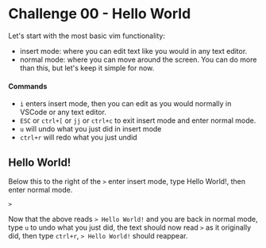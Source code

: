 # Challenge 00 - Hello World

Let's start with the most basic vim functionality: 
* insert mode: where you can edit text like you would in any text editor.
* normal mode: where you can move around the screen.  You can do more than this, but let's keep it simple for now.

#### Commands

* `i` enters insert mode, then you can edit as you would normally in VSCode or any text editor.
* `ESC` or `ctrl+[` or `jj` or `ctrl+c` to exit insert mode and enter normal mode.
* `u` will undo what you just did in insert mode
* `ctrl+r` will redo what you just undid

## Hello World!

Below this to the right of the `>` enter insert mode, type Hello World!, then enter normal mode.

`>`

Now that the above reads `> Hello World!` and you are back in normal mode, type `u` to undo what you just did, the text should now read `>` as it originally did, then type `ctrl+r`, `> Hello World!` should reappear.